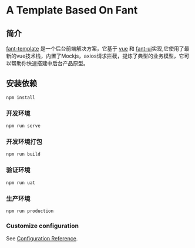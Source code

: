 # A Template Based On Fant

## 简介

[fant-template](http://github.app.hd123.cn:10080/qianfan/fant-template) 是一个后台前端解决方案，它基于 [vue](https://github.com/vuejs/vue) 和 [fant-ui](http://github.app.hd123.cn:10080/qianfan/fant-ui)实现,它使用了最新的vue技术栈，内置了Mockjs，axios请求拦截，提炼了典型的业务模型，它可以帮助你快速搭建中后台产品原型。

## 安装依赖
```
npm install
```

### 开发环境
```
npm run serve
```

### 开发环境打包
```
npm run build
```

### 验证环境
```
npm run uat
```

### 生产环境
```
npm run production
```

### Customize configuration
See [Configuration Reference](https://cli.vuejs.org/config/).
